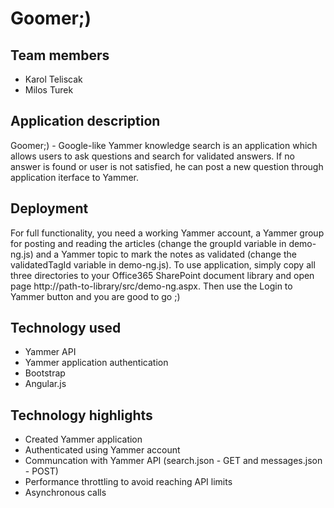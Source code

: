 # Goomer;) 
## Team members
- Karol Teliscak
- Milos Turek

## Application description
Goomer;) - Google-like Yammer knowledge search is an application which allows users to ask questions and search for validated answers. If no answer is found or user is not satisfied, he can post a new question through application iterface to Yammer.

## Deployment
For full functionality, you need a working Yammer account, a Yammer group for posting and reading the articles (change the groupId variable in demo-ng.js) and a Yammer topic to mark the notes as validated (change the validatedTagId variable in demo-ng.js).
To use application, simply copy all three directories to your Office365 SharePoint document library and open page http://path-to-library/src/demo-ng.aspx.
Then use the Login to Yammer button and you are good to go ;)

## Technology used
- Yammer API
- Yammer application authentication
- Bootstrap
- Angular.js

## Technology highlights
- Created Yammer application
- Authenticated using Yammer account
- Communcation with Yammer API (search.json - GET and messages.json - POST)
- Performance throttling to avoid reaching API limits
- Asynchronous calls
